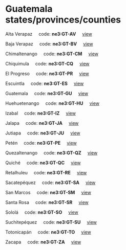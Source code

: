 # Guatemala states/provinces/counties
Alta Verapaz&nbsp;&nbsp;&nbsp;&nbsp;&nbsp;code: **ne3:GT-AV**&nbsp;&nbsp;&nbsp;&nbsp;&nbsp;[view](../../export/geojson/medium/ne3/gt/av.geojson)&nbsp;&nbsp;&nbsp;&nbsp;&nbsp;


Baja Verapaz&nbsp;&nbsp;&nbsp;&nbsp;&nbsp;code: **ne3:GT-BV**&nbsp;&nbsp;&nbsp;&nbsp;&nbsp;[view](../../export/geojson/medium/ne3/gt/bv.geojson)&nbsp;&nbsp;&nbsp;&nbsp;&nbsp;


Chimaltenango&nbsp;&nbsp;&nbsp;&nbsp;&nbsp;code: **ne3:GT-CM**&nbsp;&nbsp;&nbsp;&nbsp;&nbsp;[view](../../export/geojson/medium/ne3/gt/cm.geojson)&nbsp;&nbsp;&nbsp;&nbsp;&nbsp;


Chiquimula&nbsp;&nbsp;&nbsp;&nbsp;&nbsp;code: **ne3:GT-CQ**&nbsp;&nbsp;&nbsp;&nbsp;&nbsp;[view](../../export/geojson/medium/ne3/gt/cq.geojson)&nbsp;&nbsp;&nbsp;&nbsp;&nbsp;


El Progreso&nbsp;&nbsp;&nbsp;&nbsp;&nbsp;code: **ne3:GT-PR**&nbsp;&nbsp;&nbsp;&nbsp;&nbsp;[view](../../export/geojson/medium/ne3/gt/pr.geojson)&nbsp;&nbsp;&nbsp;&nbsp;&nbsp;


Escuintla&nbsp;&nbsp;&nbsp;&nbsp;&nbsp;code: **ne3:GT-ES**&nbsp;&nbsp;&nbsp;&nbsp;&nbsp;[view](../../export/geojson/medium/ne3/gt/es.geojson)&nbsp;&nbsp;&nbsp;&nbsp;&nbsp;


Guatemala&nbsp;&nbsp;&nbsp;&nbsp;&nbsp;code: **ne3:GT-GU**&nbsp;&nbsp;&nbsp;&nbsp;&nbsp;[view](../../export/geojson/medium/ne3/gt/gu.geojson)&nbsp;&nbsp;&nbsp;&nbsp;&nbsp;


Huehuetenango&nbsp;&nbsp;&nbsp;&nbsp;&nbsp;code: **ne3:GT-HU**&nbsp;&nbsp;&nbsp;&nbsp;&nbsp;[view](../../export/geojson/medium/ne3/gt/hu.geojson)&nbsp;&nbsp;&nbsp;&nbsp;&nbsp;


Izabal&nbsp;&nbsp;&nbsp;&nbsp;&nbsp;code: **ne3:GT-IZ**&nbsp;&nbsp;&nbsp;&nbsp;&nbsp;[view](../../export/geojson/medium/ne3/gt/iz.geojson)&nbsp;&nbsp;&nbsp;&nbsp;&nbsp;


Jalapa&nbsp;&nbsp;&nbsp;&nbsp;&nbsp;code: **ne3:GT-JA**&nbsp;&nbsp;&nbsp;&nbsp;&nbsp;[view](../../export/geojson/medium/ne3/gt/ja.geojson)&nbsp;&nbsp;&nbsp;&nbsp;&nbsp;


Jutiapa&nbsp;&nbsp;&nbsp;&nbsp;&nbsp;code: **ne3:GT-JU**&nbsp;&nbsp;&nbsp;&nbsp;&nbsp;[view](../../export/geojson/medium/ne3/gt/ju.geojson)&nbsp;&nbsp;&nbsp;&nbsp;&nbsp;


Petén&nbsp;&nbsp;&nbsp;&nbsp;&nbsp;code: **ne3:GT-PE**&nbsp;&nbsp;&nbsp;&nbsp;&nbsp;[view](../../export/geojson/medium/ne3/gt/pe.geojson)&nbsp;&nbsp;&nbsp;&nbsp;&nbsp;


Quezaltenango&nbsp;&nbsp;&nbsp;&nbsp;&nbsp;code: **ne3:GT-QZ**&nbsp;&nbsp;&nbsp;&nbsp;&nbsp;[view](../../export/geojson/medium/ne3/gt/qz.geojson)&nbsp;&nbsp;&nbsp;&nbsp;&nbsp;


Quiché&nbsp;&nbsp;&nbsp;&nbsp;&nbsp;code: **ne3:GT-QC**&nbsp;&nbsp;&nbsp;&nbsp;&nbsp;[view](../../export/geojson/medium/ne3/gt/qc.geojson)&nbsp;&nbsp;&nbsp;&nbsp;&nbsp;


Retalhuleu&nbsp;&nbsp;&nbsp;&nbsp;&nbsp;code: **ne3:GT-RE**&nbsp;&nbsp;&nbsp;&nbsp;&nbsp;[view](../../export/geojson/medium/ne3/gt/re.geojson)&nbsp;&nbsp;&nbsp;&nbsp;&nbsp;


Sacatepéquez&nbsp;&nbsp;&nbsp;&nbsp;&nbsp;code: **ne3:GT-SA**&nbsp;&nbsp;&nbsp;&nbsp;&nbsp;[view](../../export/geojson/medium/ne3/gt/sa.geojson)&nbsp;&nbsp;&nbsp;&nbsp;&nbsp;


San Marcos&nbsp;&nbsp;&nbsp;&nbsp;&nbsp;code: **ne3:GT-SM**&nbsp;&nbsp;&nbsp;&nbsp;&nbsp;[view](../../export/geojson/medium/ne3/gt/sm.geojson)&nbsp;&nbsp;&nbsp;&nbsp;&nbsp;


Santa Rosa&nbsp;&nbsp;&nbsp;&nbsp;&nbsp;code: **ne3:GT-SR**&nbsp;&nbsp;&nbsp;&nbsp;&nbsp;[view](../../export/geojson/medium/ne3/gt/sr.geojson)&nbsp;&nbsp;&nbsp;&nbsp;&nbsp;


Sololá&nbsp;&nbsp;&nbsp;&nbsp;&nbsp;code: **ne3:GT-SO**&nbsp;&nbsp;&nbsp;&nbsp;&nbsp;[view](../../export/geojson/medium/ne3/gt/so.geojson)&nbsp;&nbsp;&nbsp;&nbsp;&nbsp;


Suchitepéquez&nbsp;&nbsp;&nbsp;&nbsp;&nbsp;code: **ne3:GT-SU**&nbsp;&nbsp;&nbsp;&nbsp;&nbsp;[view](../../export/geojson/medium/ne3/gt/su.geojson)&nbsp;&nbsp;&nbsp;&nbsp;&nbsp;


Totonicapán&nbsp;&nbsp;&nbsp;&nbsp;&nbsp;code: **ne3:GT-TO**&nbsp;&nbsp;&nbsp;&nbsp;&nbsp;[view](../../export/geojson/medium/ne3/gt/to.geojson)&nbsp;&nbsp;&nbsp;&nbsp;&nbsp;


Zacapa&nbsp;&nbsp;&nbsp;&nbsp;&nbsp;code: **ne3:GT-ZA**&nbsp;&nbsp;&nbsp;&nbsp;&nbsp;[view](../../export/geojson/medium/ne3/gt/za.geojson)&nbsp;&nbsp;&nbsp;&nbsp;&nbsp;

